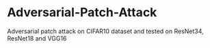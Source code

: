 # Adversarial-Patch-Attack
Adversarial patch attack on CIFAR10 dataset and tested on ResNet34, ResNet18 and VGG16
